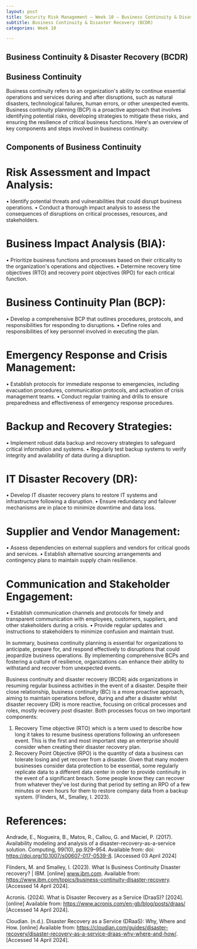 ```yaml
---
layout: post
title: Security Risk Management – Week 10 – Business Continuity & Disaster Recovery (BCDR)
subtitle: Business Continuity & Disaster Recovery (BCDR)
categories: Week 10

--- 
```


## Business Continuity & Disaster Recovery (BCDR)

## Business Continuity 

Business continuity refers to an organization's ability to continue essential operations and services during and after disruptions, such as natural disasters, technological failures, human errors, or other unexpected events. Business continuity planning (BCP) is a proactive approach that involves identifying potential risks, developing strategies to mitigate these risks, and ensuring the resilience of critical business functions. Here's an overview of key components and steps involved in business continuity:

## Components of Business Continuity

# Risk Assessment and Impact Analysis:
•	Identify potential threats and vulnerabilities that could disrupt business operations.
•	Conduct a thorough impact analysis to assess the consequences of disruptions on critical processes, resources, and stakeholders.

# Business Impact Analysis (BIA):
•	Prioritize business functions and processes based on their criticality to the organization's operations and objectives.
•	Determine recovery time objectives (RTO) and recovery point objectives (RPO) for each critical function.

# Business Continuity Plan (BCP):
•	Develop a comprehensive BCP that outlines procedures, protocols, and responsibilities for responding to disruptions.
•	Define roles and responsibilities of key personnel involved in executing the plan.
# Emergency Response and Crisis Management:
•	Establish protocols for immediate response to emergencies, including evacuation procedures, communication protocols, and activation of crisis management teams.
•	Conduct regular training and drills to ensure preparedness and effectiveness of emergency response procedures.

# Backup and Recovery Strategies:
•	Implement robust data backup and recovery strategies to safeguard critical information and systems.
•	Regularly test backup systems to verify integrity and availability of data during a disruption.

# IT Disaster Recovery (DR):
•	Develop IT disaster recovery plans to restore IT systems and infrastructure following a disruption.
•	Ensure redundancy and failover mechanisms are in place to minimize downtime and data loss.

# Supplier and Vendor Management:
•	Assess dependencies on external suppliers and vendors for critical goods and services.
•	Establish alternative sourcing arrangements and contingency plans to maintain supply chain resilience.

# Communication and Stakeholder Engagement:
•	Establish communication channels and protocols for timely and transparent communication with employees, customers, suppliers, and other stakeholders during a crisis.
•	Provide regular updates and instructions to stakeholders to minimize confusion and maintain trust.

In summary, business continuity planning is essential for organizations to anticipate, prepare for, and respond effectively to disruptions that could jeopardize business operations. By implementing comprehensive BCPs and fostering a culture of resilience, organizations can enhance their ability to withstand and recover from unexpected events.

Business continuity and disaster recovery (BCDR) aids organizations in resuming regular business activities in the event of a disaster. Despite their close relationship, business continuity (BC) is a more proactive approach, aiming to maintain operations before, during and after a disaster whilst disaster recovery (DR) is more reactive, focusing on critical processes and roles, mostly recovery post disaster. Both processes focus on two important components:
1.	Recovery Time objective (RTO) which is a term used to describe how long it takes to resume business operations following an unforeseen event. This is the first and most important step an enterprise should consider when creating their disaster recovery plan.
2.	Recovery Point Objective (RPO) is the quantity of data a business can tolerate losing and yet recover from a disaster. Given that many modern businesses consider data protection to be essential, some regularly replicate data to a different data center in order to provide continuity in the event of a significant breach. Some people know they can recover from whatever they've lost during that period by setting an RPO of a few minutes or even hours for them to restore company data from a backup system. (Flinders, M., Smalley, I. 2023). 


# References:

Andrade, E., Nogueira, B., Matos, R., Callou, G. and Maciel, P. (2017). Availability modeling and analysis of a disaster-recovery-as-a-service solution. Computing, 99(10), pp.929–954. Available from: doi: https://doi.org/10.1007/s00607-017-0539-8. [Accessed 03 April 2024]

Flinders, M. and Smalley, I. (2023). What Is Business Continuity Disaster recovery? | IBM. [online] www.ibm.com. Available from: https://www.ibm.com/topics/business-continuity-disaster-recovery. [Accessed 14 April 2024].

Acronis. (2024). What is Disaster Recovery as a Service (DraaS)? [2024]. [online] Available from: https://www.acronis.com/en-gb/blog/posts/draas/ [Accessed 14 April 2024].

Cloudian. (n.d.). Disaster Recovery as a Service (DRaaS): Why, Where and How. [online] Available from: https://cloudian.com/guides/disaster-recovery/disaster-recovery-as-a-service-draas-why-where-and-how/. [Accessed 14 April 2024].
